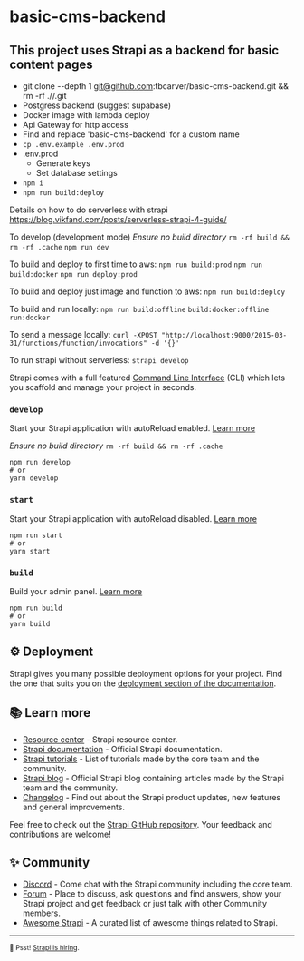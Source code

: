 # basic-cms-backend
## This project uses Strapi as a backend for basic content pages

* git clone --depth 1 git@github.com:tbcarver/basic-cms-backend.git <new-name> && rm -rf ./<new-name>/.git
* Postgress backend (suggest supabase)
* Docker image with lambda deploy
* Api Gateway for http access
* Find and replace 'basic-cms-backend' for a custom name
* `cp .env.example .env.prod`
* .env.prod
  * Generate keys
  * Set database settings
* `npm i`
* `npm run build:deploy` 

Details on how to do serverless with strapi
https://blog.vikfand.com/posts/serverless-strapi-4-guide/

To develop (development mode)
*Ensure no build directory*
`rm -rf build && rm -rf .cache`
`npm run dev`

To build and deploy to first time to aws:
`npm run build:prod`
`npm run build:docker`
`npm run deploy:prod`

To build and deploy just image and function to aws:
`npm run build:deploy`

To build and run locally:
`npm run build:offline`
`build:docker:offline`
`run:docker`

To send a message locally:
`curl -XPOST "http://localhost:9000/2015-03-31/functions/function/invocations" -d '{}'`

To run strapi without serverless:
`strapi develop`

Strapi comes with a full featured [Command Line Interface](https://docs.strapi.io/developer-docs/latest/developer-resources/cli/CLI.html) (CLI) which lets you scaffold and manage your project in seconds.

### `develop`

Start your Strapi application with autoReload enabled. [Learn more](https://docs.strapi.io/developer-docs/latest/developer-resources/cli/CLI.html#strapi-develop)

*Ensure no build directory*
`rm -rf build && rm -rf .cache`

```
npm run develop
# or
yarn develop
```

### `start`

Start your Strapi application with autoReload disabled. [Learn more](https://docs.strapi.io/developer-docs/latest/developer-resources/cli/CLI.html#strapi-start)

```
npm run start
# or
yarn start
```

### `build`

Build your admin panel. [Learn more](https://docs.strapi.io/developer-docs/latest/developer-resources/cli/CLI.html#strapi-build)

```
npm run build
# or
yarn build
```

## ⚙️ Deployment

Strapi gives you many possible deployment options for your project. Find the one that suits you on the [deployment section of the documentation](https://docs.strapi.io/developer-docs/latest/setup-deployment-guides/deployment.html).

## 📚 Learn more

- [Resource center](https://strapi.io/resource-center) - Strapi resource center.
- [Strapi documentation](https://docs.strapi.io) - Official Strapi documentation.
- [Strapi tutorials](https://strapi.io/tutorials) - List of tutorials made by the core team and the community.
- [Strapi blog](https://docs.strapi.io) - Official Strapi blog containing articles made by the Strapi team and the community.
- [Changelog](https://strapi.io/changelog) - Find out about the Strapi product updates, new features and general improvements.

Feel free to check out the [Strapi GitHub repository](https://github.com/strapi/strapi). Your feedback and contributions are welcome!

## ✨ Community

- [Discord](https://discord.strapi.io) - Come chat with the Strapi community including the core team.
- [Forum](https://forum.strapi.io/) - Place to discuss, ask questions and find answers, show your Strapi project and get feedback or just talk with other Community members.
- [Awesome Strapi](https://github.com/strapi/awesome-strapi) - A curated list of awesome things related to Strapi.

---

<sub>🤫 Psst! [Strapi is hiring](https://strapi.io/careers).</sub>
